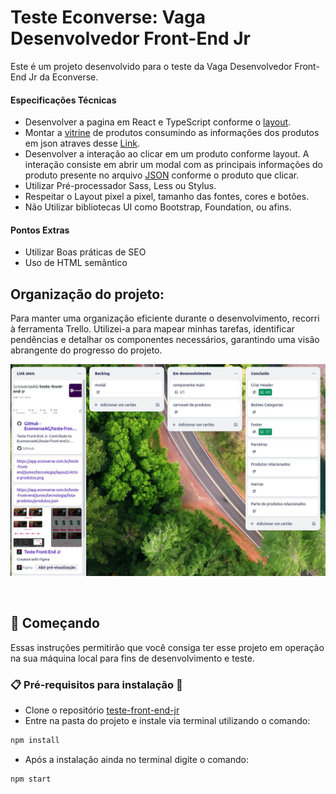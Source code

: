 # Teste Econverse: Vaga Desenvolvedor Front-End Jr

Este é um projeto desenvolvido para o teste da Vaga Desenvolvedor Front-End Jr da Econverse.

#### Especificações Técnicas
- Desenvolver a pagina em React e TypeScript conforme o [layout](https://www.figma.com/file/rWnzPeoxgynuNPsJjV0VmV/Teste-Front-End-Jr?node-id=0%3A1). 
- Montar a [vitrine](https://app.econverse.com.br/teste-front-end/junior/tecnologia/layout/vitrine-produtos.png) de produtos consumindo as informações dos produtos em json atraves desse [Link](https://app.econverse.com.br/teste-front-end/junior/tecnologia/lista-produtos/produtos.json).
- Desenvolver a interação ao clicar em um produto conforme layout. A interação consiste em abrir um modal com as principais informações do produto presente no arquivo [JSON](https://app.econverse.com.br/teste-front-end/junior/tecnologia/lista-produtos/produtos.json) conforme o produto que clicar.
- Utilizar Pré-processador Sass, Less ou Stylus.
- Respeitar o Layout pixel a pixel, tamanho das fontes, cores e botões.
- Não Utilizar bibliotecas UI como Bootstrap, Foundation, ou afins.

#### Pontos Extras
- Utilizar Boas práticas de SEO
- Uso de HTML semântico

## Organização do projeto:
Para manter uma organização eficiente durante o desenvolvimento, recorri à ferramenta Trello. Utilizei-a para mapear minhas tarefas, identificar pendências e detalhar os componentes necessários, garantindo uma visão abrangente do progresso do projeto.

<p align="center">
    <img src="./src/pictures/organizacaoTrello.jpeg" width="600" height="auto">
</p><br>


## 🚀 Começando

Essas instruções permitirão que você consiga ter esse projeto em operação na sua máquina local para fins de desenvolvimento e teste.

### 📋 Pré-requisitos para instalação 🔧

* Clone o repositório [teste-front-end-jr](https://github.com/SahBianchi/teste-front-end-jr)
* Entre na pasta do projeto e instale via terminal utilizando o comando: 
```bash
npm install
```
* Após a instalação ainda no terminal digite o comando:
```bash
npm start
```
<br>
<br>
